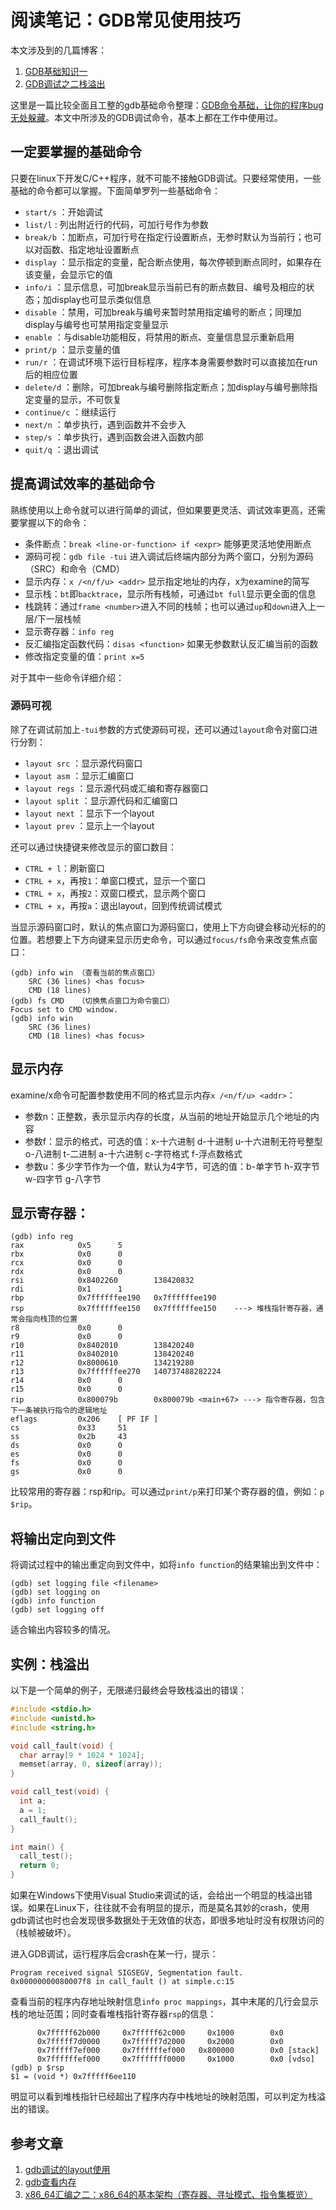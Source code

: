 # 阅读笔记：GDB常见使用技巧

本文涉及到的几篇博客：
1. [GDB基础知识一](https://blog.51cto.com/12138867/1910950)
2. [GDB调试之二栈溢出](https://blog.51cto.com/12138867/1914119)

这里是一篇比较全面且工整的gdb基础命令整理：[GDB命令基础，让你的程序bug无处躲藏](https://deepzz.com/post/gdb-debug.html)。本文中所涉及的GDB调试命令，基本上都在工作中使用过。

## 一定要掌握的基础命令

只要在linux下开发C/C++程序，就不可能不接触GDB调试。只要经常使用，一些基础的命令都可以掌握。下面简单罗列一些基础命令：

- `start/s` ：开始调试
- `list/l` : 列出附近行的代码，可加行号作为参数
- `break/b` ：加断点，可加行号在指定行设置断点，无参时默认为当前行；也可以对函数、指定地址设置断点
- `display` ：显示指定的变量，配合断点使用，每次停顿到断点同时，如果存在该变量，会显示它的值
- `info/i` ：显示信息，可加break显示当前已有的断点数目、编号及相应的状态；加display也可显示类似信息
- `disable` ：禁用，可加break与编号来暂时禁用指定编号的断点；同理加display与编号也可禁用指定变量显示
- `enable` ：与disable功能相反，将禁用的断点、变量信息显示重新启用
- `print/p` ：显示变量的值
- `run/r` ：在调试环境下运行目标程序，程序本身需要参数时可以直接加在run后的相应位置
- `delete/d` ：删除，可加break与编号删除指定断点；加display与编号删除指定变量的显示，不可恢复
- `continue/c` ：继续运行
- `next/n` ：单步执行，遇到函数并不会步入
- `step/s` ：单步执行，遇到函数会进入函数内部
- `quit/q` ：退出调试

## 提高调试效率的基础命令

熟练使用以上命令就可以进行简单的调试，但如果要更灵活、调试效率更高，还需要掌握以下的命令：

- 条件断点：`break <line-or-function> if <expr>` 能够更灵活地使用断点
- 源码可视：`gdb file -tui` 进入调试后终端内部分为两个窗口，分别为源码（SRC）和命令（CMD）
- 显示内存：`x /<n/f/u> <addr>` 显示指定地址的内存，x为examine的简写
- 显示栈：`bt`即`backtrace`，显示所有栈帧，可通过`bt full`显示更全面的信息
- 栈跳转：通过`frame <number>`进入不同的栈帧；也可以通过`up`和`down`进入上一层/下一层栈帧
- 显示寄存器：`info reg`
- 反汇编指定函数代码：`disas <function>` 如果无参数默认反汇编当前的函数
- 修改指定变量的值：`print x=5` 

对于其中一些命令详细介绍：

### 源码可视

除了在调试前加上`-tui`参数的方式使源码可视，还可以通过`layout`命令对窗口进行分割：
- `layout src` ：显示源代码窗口
- `layout asm` ：显示汇编窗口
- `layout regs` ：显示源代码或汇编和寄存器窗口
- `layout split` ：显示源代码和汇编窗口 
- `layout next` ：显示下一个layout
- `layout prev` ：显示上一个layout

还可以通过快捷键来修改显示的窗口数目：
- `CTRL + l`：刷新窗口
- `CTRL + x`，再按`1`：单窗口模式，显示一个窗口
- `CTRL + x`，再按`2`：双窗口模式，显示两个窗口
- `CTRL + x`，再按`a`：退出layout，回到传统调试模式

当显示源码窗口时，默认的焦点窗口为源码窗口，使用上下方向键会移动光标的的位置。若想要上下方向键来显示历史命令，可以通过`focus/fs`命令来改变焦点窗口：
```shell
(gdb) info win （查看当前的焦点窗口）
    SRC (36 lines) <has focus>
    CMD (18 lines)
(gdb) fs CMD   （切换焦点窗口为命令窗口）
Focus set to CMD window.
(gdb) info win
    SRC (36 lines)
    CMD (18 lines) <has focus>
```

## 显示内存

examine/x命令可配置参数使用不同的格式显示内存`x /<n/f/u> <addr>`：
- 参数n：正整数，表示显示内存的长度，从当前的地址开始显示几个地址的内容
- 参数f：显示的格式，可选的值：x-十六进制 d-十进制 u-十六进制无符号整型 o-八进制 t-二进制 a-十六进制 c-字符格式 f-浮点数格式
- 参数u：多少字节作为一个值，默认为4字节，可选的值：b-单字节 h-双字节 w-四字节 g-八字节

## 显示寄存器：

```shell
(gdb) info reg
rax            0x5      5
rbx            0x0      0
rcx            0x0      0
rdx            0x0      0
rsi            0x8402260        138420832
rdi            0x1      1
rbp            0x7ffffffee190   0x7ffffffee190
rsp            0x7ffffffee150   0x7ffffffee150    ---> 堆栈指针寄存器，通常会指向栈顶的位置
r8             0x0      0
r9             0x0      0
r10            0x8402010        138420240
r11            0x8402010        138420240
r12            0x8000610        134219280
r13            0x7ffffffee270   140737488282224
r14            0x0      0
r15            0x0      0
rip            0x800079b        0x800079b <main+67> ---> 指令寄存器，包含下一条被执行指令的逻辑地址
eflags         0x206    [ PF IF ]
cs             0x33     51
ss             0x2b     43
ds             0x0      0
es             0x0      0
fs             0x0      0
gs             0x0      0
```
比较常用的寄存器：rsp和rip。可以通过`print/p`来打印某个寄存器的值，例如：`p $rip`。

## 将输出定向到文件

将调试过程中的输出重定向到文件中，如将`info function`的结果输出到文件中：
```shell
(gdb) set logging file <filename>
(gdb) set logging on
(gdb) info function
(gdb) set logging off
```
适合输出内容较多的情况。

## 实例：栈溢出

以下是一个简单的例子，无限递归最终会导致栈溢出的错误：
```cpp
#include <stdio.h>
#include <unistd.h>
#include <string.h>

void call_fault(void) {
  char array[9 * 1024 * 1024];
  memset(array, 0, sizeof(array));
}

void call_test(void) {
  int a;
  a = 1;
  call_fault();
}

int main() {
  call_test();
  return 0;
}
```
如果在Windows下使用Visual Studio来调试的话，会给出一个明显的栈溢出错误。如果在Linux下，往往就不会有明显的提示，而是莫名其妙的crash，使用gdb调试也时也会发现很多数据处于无效值的状态，即很多地址时没有权限访问的（栈帧被破坏）。

进入GDB调试，运行程序后会crash在某一行，提示：
```shell
Program received signal SIGSEGV, Segmentation fault.
0x00000000080007f8 in call_fault () at simple.c:15
```
查看当前的程序内存地址映射信息`info proc mappings`，其中末尾的几行会显示栈的地址范围；同时查看堆栈指针寄存器`rsp`的信息：
```shell
      0x7fffff62b000     0x7fffff62c000     0x1000        0x0
      0x7fffff7d0000     0x7fffff7d2000     0x2000        0x0
      0x7fffff7ef000     0x7ffffffef000   0x800000        0x0 [stack]
      0x7ffffffef000     0x7fffffff0000     0x1000        0x0 [vdso]
(gdb) p $rsp
$1 = (void *) 0x7fffff6ee110
```
明显可以看到堆栈指针已经超出了程序内存中栈地址的映射范围，可以判定为栈溢出的错误。

## 参考文章
1. [gdb调试的layout使用](https://blog.csdn.net/zhangjs0322/article/details/10152279)
2. [gdb查看内存](http://c.biancheng.net/view/7470.html)
3. [x86_64汇编之二：x86_64的基本架构（寄存器、寻址模式、指令集概览）](https://blog.csdn.net/qq_29328443/article/details/107188689)
